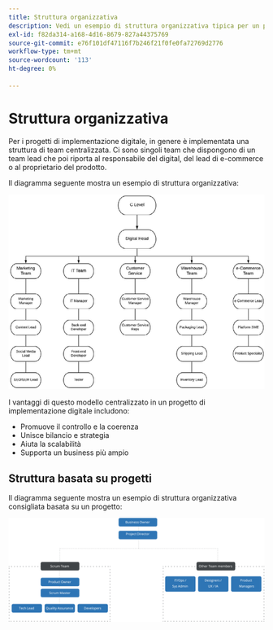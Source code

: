 ```yaml
---
title: Struttura organizzativa
description: Vedi un esempio di struttura organizzativa tipica per un progetto e-commerce.
exl-id: f82da314-a168-4d16-8679-827a44375769
source-git-commit: e76f101df47116f7b246f21f0fe0fa72769d2776
workflow-type: tm+mt
source-wordcount: '113'
ht-degree: 0%

---
```


# Struttura organizzativa

Per i progetti di implementazione digitale, in genere è implementata una struttura di team centralizzata. Ci sono singoli team che dispongono di un team lead che poi riporta al responsabile del digital, del lead di e-commerce o al proprietario del prodotto.

Il diagramma seguente mostra un esempio di struttura organizzativa:

![Diagramma della struttura organizzativa](../../assets/playbooks/org-structure.png)

I vantaggi di questo modello centralizzato in un progetto di implementazione digitale includono:

- Promuove il controllo e la coerenza
- Unisce bilancio e strategia
- Aiuta la scalabilità
- Supporta un business più ampio

## Struttura basata su progetti

Il diagramma seguente mostra un esempio di struttura organizzativa consigliata basata su un progetto:

![Diagramma della struttura dell&#39;organizzazione basato su progetti](../../assets/playbooks/org-structure-project.png)
